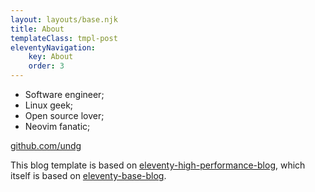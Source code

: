 ```yaml
---
layout: layouts/base.njk
title: About
templateClass: tmpl-post
eleventyNavigation:
    key: About
    order: 3
---
```


* Software engineer;
* Linux geek;
* Open source lover;
* Neovim fanatic;

[github.com/undg](https://github.com/undg)


This blog template is based on [eleventy-high-performance-blog](https://www.industrialempathy.com/posts/eleventy-high-performance-blog/), which itself is based on [eleventy-base-blog](https://github.com/11ty/eleventy-base-blog).

